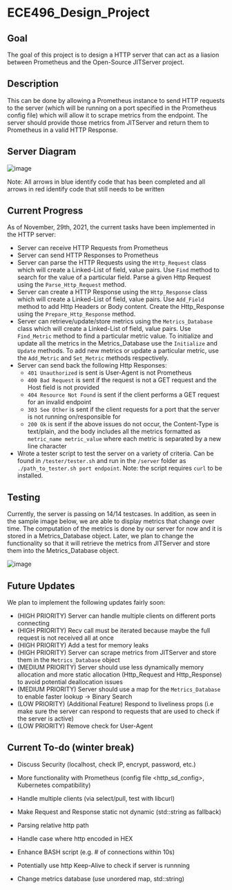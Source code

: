 # ECE496_Design_Project

## Goal

The goal of this project is to design a HTTP server that can act as a liasion between Prometheus and the Open-Source JITServer project.

## Description

This can be done by allowing a Prometheus instance to send HTTP requests to the server (which will be running on a port specified in the Prometheus config file) which will allow it to scrape metrics from the endpoint. The server should provide those metrics from JITServer and return them to Prometheus in a valid HTTP Response. 

## Server Diagram

![image](https://user-images.githubusercontent.com/46902009/143926505-b89aab9d-cc62-436a-91a0-b1fd354a6de1.png)

Note: All arrows in blue identify code that has been completed and all arrows in red identify code that still needs to be written

## Current Progress

As of November, 29th, 2021, the current tasks have been implemented in the HTTP server:

- Server can receive HTTP Requests from Prometheus
- Server can send HTTP Responses to Prometheus
- Server can parse the HTTP Requests using the `Http_Request` class which will create a Linked-List of field, value pairs. Use `Find` method to search for the value of a particular field. Parse a given Http Request using the `Parse_Http_Request` method.
- Server can create a HTTP Response using the `Http_Response` class which will create a Linked-List of field, value pairs. Use `Add_Field` method to add Http Headers or Body content. Create the Http_Response using the `Prepare_Http_Response` method.  
- Server can retrieve/update/store metrics using the `Metrics_Database` class which will create a Linked-List of field, value pairs. Use `Find_Metric` method to find a particular metric value. To initialize and update all the metrics in the Metrics_Database use the `Initialize` and `Update` methods. To add new metrics or update a particular metric, use the `Add_Metric` and `Set_Metric` methods respectively.
- Server can send back the following Http Responses:
  - `401 Unauthorized` is sent is User-Agent is not Prometheus
  - `400 Bad Request` is sent if the request is not a GET request and the Host field is not provided 
  - `404 Resource Not Found` is sent if the client performs a GET request for an invalid endpoint
  - `303 See Other` is sent if the client requests for a port that the server is not running on/responsible for
  - `200 Ok` is sent if the above issues do not occur, the Content-Type is text/plain, and the body includes all the metrics formatted as `metric_name metric_value` where each metric is separated by a new line character 
- Wrote a tester script to test the server on a variety of criteria. Can be found in `/tester/tester.sh` and run in the `/server` folder as `./path_to_tester.sh port endpoint`. Note: the script requires `curl` to be installed.  

## Testing

Currently, the server is passing on 14/14 testcases. In addition, as seen in the sample image below, we are able to display metrics that change over time. The computation of the metrics is done by our server for now and it is stored in a Metrics_Database object. Later, we plan to change the functionality so that it will retrieve the metrics from JITServer and store them into the Metrics_Database object.

![image](https://user-images.githubusercontent.com/46902009/143985492-37beb3c9-34eb-4e86-b305-19ac1f578a78.png)

## Future Updates

We plan to implement the following updates fairly soon:

- (HIGH PRIORITY) Server can handle multiple clients on different ports connecting
- (HIGH PRIORITY) Recv call must be iterated because maybe the full request is not received all at once
- (HIGH PRIORITY) Add a test for memory leaks
- (HIGH PRIORITY) Server can scrape metrics from JITServer and store them in the `Metrics_Database` object
- (MEDIUM PRIORITY) Server should use less dynamically memory allocation and more static allocation (Http_Request and Http_Response) to avoid potential deallocation issues
- (MEDIUM PRIORITY) Server should use a map for the `Metrics_Database` to enable faster lookup -> Binary Search
- (LOW PRIORITY) (Additional Feature) Respond to liveliness props (i.e make sure the server can respond to requests that are used to check if the server is active)
- (LOW PRIORITY) Remove check for User-Agent

## Current To-do (winter break)

- Discuss Security (localhost, check IP, encrypt, password, etc.)
- More functionality with Prometheus (config file <http_sd_config>, Kubernetes compatibility)

- Handle multiple clients (via select/pull, test with libcurl)
- Make Request and Response static not dynamic (std::string as fallback)
- Parsing relative http path
- Handle case where http encoded in HEX
- Enhance BASH script (e.g. # of connections within 10s)
- Potentially use http Keep-Alive to check if server is runnning
- Change metrics database (use unordered map, std::string)
